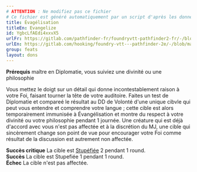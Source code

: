 ```yaml
---
# ATTENTION : Ne modifiez pas ce fichier
# Ce fichier est généré automatiquement par un script d'après les données du module Foundry VTT officiel et de sa traduction
title: Évagélisation
titleEn: Evangelize
id: YgbcLfAEdi4xxvX5
urlFr: https://gitlab.com/pathfinder-fr/foundryvtt-pathfinder2-fr/-/blob/master/data/feats/YgbcLfAEdi4xxvX5.htm
urlEn: https://gitlab.com/hooking/foundry-vtt---pathfinder-2e/-/blob/master/packs/data/feats.db/evangelize.json
group: feats
layout: dons
---
```

<span>**Prérequis** maître en Diplomatie, vous suiviez une divinité ou une philosophie  


Vous mettez le doigt sur un détail qui donne incontestablement raison à votre Foi, faisant tourner la tête de votre auditoire. Faites un test de Diplomatie et compareé le résultat au DD de Volonté d'une unique cibvle qui peut vous entendre et comprendre votre langue ; cette cible est alors temporairement immunisée à Évangélisation et montre du respect à votre divinité ou votre philosophie pendant 1 journée. Une créature qui est déjà d'accord avec vous n'est pas affectée et à la discrétion du MJ, une cible qui sincèrement change son point de vue pour encourager votre Foi comme résultat de la discussion est autrement non affectée.  
  
**Succès critique** La cible est [Stupéfiée](../conditions/stupéfié.md) 2 pendant 1 round.  
**Succès** La cible est Stupefiée 1 pendant 1 round.  
**Échec** La cible n'est pas affectée. 


